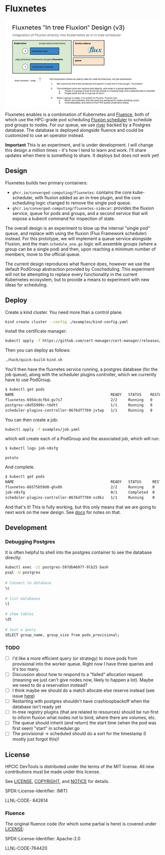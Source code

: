 # Fluxnetes

![docs/images/fluxnetes.png](docs/images/fluxnetes.png)

Fluxnetes enables is a combination of Kubernetes and [Fluence](https://github.com/flux-framework/flux-k8s), both of which use the HPC-grade pod scheduling [Fluxion scheduler](https://github.com/flux-framework/flux-sched) to schedule pod groups to nodes. For our queue, we use [river](https://riverqueue.com/docs) backed by a Postgres database. The database is deployed alongside fluence and could be customized to use an operator instead.

**Important** This is an experiment, and is under development. I will change this design a million times - it's how I tend to learn and work. I'll share updates when there is something to share. It deploys but does not work yet!

## Design

Fluxnetes builds two primary containers:

 - `ghcr.io/converged-computing/fluxnetes`: contains the core kube-scheduler, with fluxion added as an in-tree plugin, and the core scheduling logic changed to remove the single pod queue.
 - `ghcr.io/converged-computing/fluxnetes-sidecar`: provides the fluxion service, queue for pods and groups, and a second service that will expose a kubectl command for inspection of state.

The overall design is an experiment to blow up the internal "single pod" queue, and replace with using the fluxion (Flux Framework scheduler) instead. For this prototype, we will implement a queue service alongside Fluxion, and the main `schedule_one.go` logic will assemble groups (where a group can be a single pod) and then, upon reaching a minimum number of members, move to the official queue.

The current design reproduces what fluence does, however we use the default PodGroup abstraction provided by Coscheduling. 
This experiment will not be attempting to replace every functionality in the current Kubernetes ecosystem, but to provide a means to experiment with new ideas for scheduling.

## Deploy

Create a kind cluster. You need more than a control plane.

```bash
kind create cluster --config ./examples/kind-config.yaml
```

Install the certificate manager:

```bash
kubectl apply -f https://github.com/cert-manager/cert-manager/releases/download/v1.13.1/cert-manager.yaml
```

Then you can deploy as follows:

```bash
./hack/quick-build-kind.sh
```
You'll then have the fluxnetes service running, a postgres database (for the job queue), along with the scheduler plugins controller, which we
currently have to use PodGroup.

```bash
$ kubectl get pods
NAME                                            READY   STATUS    RESTARTS   AGE
fluxnetes-6954cdcf64-gv7s7                      2/2     Running   0          87s
postgres-c8d55999c-t6dtt                        1/1     Running   0          87s
scheduler-plugins-controller-8676df7769-jvtwp   1/1     Running   0          87s
```

You can then create a job:

```bash
kubectl apply -f examples/job.yaml
```

which will create each of a PodGroup and the associated job, which will run:

```bash
$ kubectl logs job-n8sfg 
```
```console
potato
```

And complete.

```bash
$ kubectl get pods
NAME                                            READY   STATUS     RESTARTS   AGE
fluxnetes-66575b59d8-ghx8h                      2/2     Running    0          10m12s
job-n8sfg                                       0/1     Completed  0          33s
scheduler-plugins-controller-8676df7769-ss9kz   1/1     Running    0          10m12s
```

And that's it! This is fully working, but this only means that we are going to next work on the new design.
See [docs](docs) for notes on that.

## Development

### Debugging Postgres

It is often helpful to shell into the postgres container to see the database directly:

```bash
kubectl exec -it postgres-597db46977-9lb25 bash
psql -U postgres

# Connect to database 
\c

# list databases
\l

# show tables
\dt

# test a query
SELECT group_name, group_size from pods_provisional;
```

### TODO

- [ ] I'd like a more efficient query (or strategy) to move pods from provisional into the worker queue. Right now I have three queries and it's too many.
- [ ] Discussion about how to respond to a "failed" allocation request (meaning we just can't give nodes now, likely to happen a lot). Maybe we need to do a reservation instead?
- [ ] I think maybe we should do a match allocate else reserve instead (see issue [here](https://github.com/converged-computing/fluxnetes/issues/4))
- [ ] Restarting with postgres shouldn't have crashloopbackoff when the database isn't ready yet
- [ ] In-tree registry plugins (that are related to resources) should be run first to inform fluxion what nodes not to bind, where there are volumes, etc.
- [ ] The queue should inherit (and return) the start time (when the pod was first seen) "start" in scheduler.go
- [ ] The provisional -> scheduled should do a sort for the timestamp (I mostly just forgot this)!

## License

HPCIC DevTools is distributed under the terms of the MIT license.
All new contributions must be made under this license.

See [LICENSE](https://github.com/converged-computing/cloud-select/blob/main/LICENSE),
[COPYRIGHT](https://github.com/converged-computing/cloud-select/blob/main/COPYRIGHT), and
[NOTICE](https://github.com/converged-computing/cloud-select/blob/main/NOTICE) for details.

SPDX-License-Identifier: (MIT)

LLNL-CODE- 842614

### Fluence

The original fluence code (for which some partial is here) is covered under [LICENSE](.github/LICENSE.fluence):

SPDX-License-Identifier: Apache-2.0

LLNL-CODE-764420